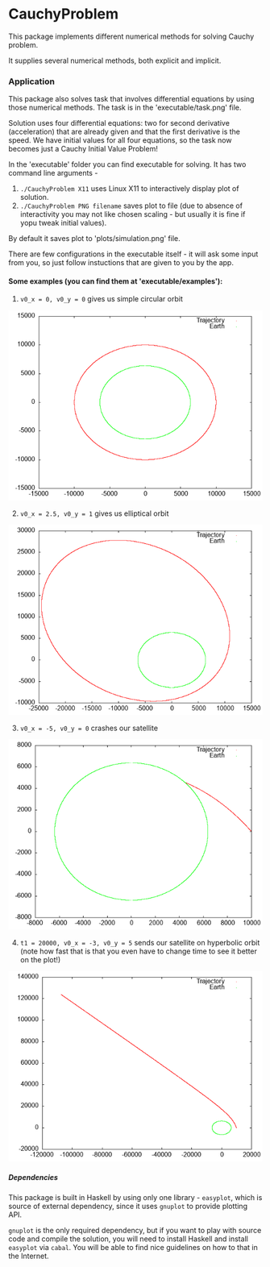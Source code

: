 # CauchyProblem

This package implements different numerical methods for solving Cauchy problem.

It supplies several numerical methods, both explicit and implicit.

### Application
This package also solves task that involves differential equations by using those numerical methods.
The task is in the 'executable/task.png' file.

Solution uses four differential equations: two for second derivative (acceleration) that are already given
and that the first derivative is the speed. We have initial values for all four equations, so
the task now becomes just a Cauchy Initial Value Problem!

In the 'executable' folder you can find executable for solving.
It has two command line arguments -

1. `./CauchyProblem X11` uses Linux X11 to interactively display plot of solution.
2. `./CauchyProblem PNG filename` saves plot to file (due to absence of interactivity you may not like chosen scaling - but usually it is fine if yopu tweak initial values).

By default it saves plot to 'plots/simulation.png' file.

There are few configurations in the executable itself - it will ask some input from you, so just follow instuctions that are given to you by the app.


#### Some examples (you can find them at 'executable/examples'):
1. `v0_x = 0, v0_y = 0` gives us simple circular orbit

![Circular orbit](./executable/examples/circular_orbit.png)

2. `v0_x = 2.5, v0_y = 1` gives us elliptical orbit

![Elliptical orbit](./executable/examples/elliptical_orbit.png)

3. `v0_x = -5, v0_y = 0` crashes our satellite

![Crash](./executable/examples/crash.png)

4. `t1 = 20000, v0_x = -3, v0_y = 5` sends our satellite on hyperbolic orbit (note how fast that is that you even have to change time to see it better on the plot!)

![Hyperbolic orbit](./executable/examples/hyperbolical_orbit.png)


##### Dependencies
This package is built in Haskell by using only one library - `easyplot`, which is source of external dependency,
since it uses `gnuplot` to provide plotting API.

`gnuplot` is the only required dependency, but if you want to play with source code and compile the solution, you will need to install Haskell and install `easyplot` via `cabal`.
You will be able to find nice guidelines on how to that in the Internet.
